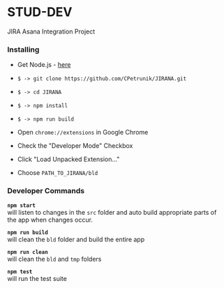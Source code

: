 STUD-DEV
========

JIRA Asana Integration Project

### Installing

- Get Node.js - [here](https://nodejs.org)

- `$ -> git clone https://github.com/CPetrunik/JIRANA.git`

- `$ -> cd JIRANA`

- `$ -> npm install`

- `$ -> npm run build`

- Open `chrome://extensions` in Google Chrome

- Check the "Developer Mode" Checkbox

- Click "Load Unpacked Extension..."

- Choose `PATH_TO_JIRANA/bld`

### Developer Commands

**`npm start`**  
will listen to changes in the `src` folder and auto build appropriate parts of the app when changes occur.

**`npm run build`**  
will clean the `bld` folder and build the entire app

**`npm run clean`**  
will clean the `bld` and `tmp` folders

**`npm test `**  
will run the test suite